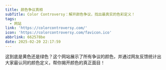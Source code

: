 ```yaml
---
title: 颜色争议真相
subTitle: Color Controversy：解开颜色争议，找出最真实的色彩定义！
tags:
  - 网站
link: 'https://colorcontroversy.com/'
icon: 'https://colorcontroversy.com/favicon.ico'
abbrlink: 662578be
date: 2025-02-20 22:17:59
---
```


这到底是黄色还是绿色？这个网站展示了所有争议的颜色，并通过网友反馈统计出大家最认同的颜色定义，帮你揭开颜色的真正面目！